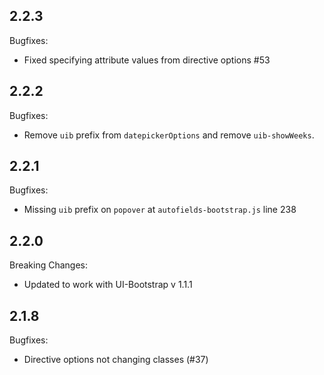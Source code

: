 ## 2.2.3

Bugfixes:

 - Fixed specifying attribute values from directive options #53

## 2.2.2

Bugfixes:

 - Remove `uib` prefix from `datepickerOptions` and remove `uib-showWeeks`.

## 2.2.1

Bugfixes:

 - Missing `uib` prefix on `popover` at `autofields-bootstrap.js` line 238 

## 2.2.0

Breaking Changes:

 - Updated to work with UI-Bootstrap v 1.1.1

## 2.1.8

Bugfixes:

  - Directive options not changing classes (#37)
